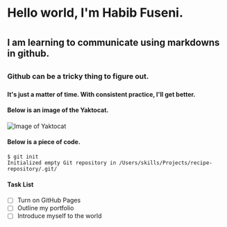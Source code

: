 # <h1> Hello world, I'm Habib Fuseni. <h1>
## <h2> I am learning to communicate using markdowns in github. <h2>
### <h3> Github can be a tricky thing to figure out. <h3>
#### <h4> It's just a matter of time. With consistent practice, I'll get better. <h4>
  
#### <h4> Below is an image of the Yaktocat. <h4>
  
  ![Image of Yaktocat](https://octodex.github.com/images/yaktocat.png)
  
#### <h4> Below is a piece of code.
  
  ```
  $ git init
Initialized empty Git repository in /Users/skills/Projects/recipe-repository/.git/
  ```
#### <h4> Task List <h4>
  - [ ] Turn on GitHub Pages
  - [ ] Outline my portfolio
  - [ ] Introduce myself to the world
